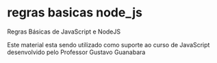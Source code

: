 # regras basicas node_js
 Regras Básicas de JavaScript e NodeJS  
 
 Este material esta sendo utilizado como suporte ao curso de JavaScript desenvolvido pelo Professor Gustavo Guanabara
